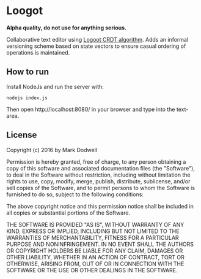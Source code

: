 # Loogot

**Alpha quality, do not use for anything serious.**

Collaborative text editor using [Logoot CRDT algorithm](https://hal.inria.fr/inria-00336191/PDF/main.pdf). Adds an informal versioning scheme based on state vectors to ensure casual ordering of operations is maintained.

## How to run

Install NodeJs and run the server with:

    nodejs index.js

Then open http://localhost:8080/ in your browser and type into the text-area.


## License

Copyright (c) 2016 by Mark Dodwell

Permission is hereby granted, free of charge, to any person obtaining a copy of this software and associated documentation files (the "Software"), to deal in the Software without restriction, including without limitation the rights to use, copy, modify, merge, publish, distribute, sublicense, and/or sell copies of the Software, and to permit persons to whom the Software is furnished to do so, subject to the following conditions:

The above copyright notice and this permission notice shall be included in all copies or substantial portions of the Software.

THE SOFTWARE IS PROVIDED "AS IS", WITHOUT WARRANTY OF ANY KIND, EXPRESS OR IMPLIED, INCLUDING BUT NOT LIMITED TO THE WARRANTIES OF MERCHANTABILITY, FITNESS FOR A PARTICULAR PURPOSE AND NONINFRINGEMENT. IN NO EVENT SHALL THE AUTHORS OR COPYRIGHT HOLDERS BE LIABLE FOR ANY CLAIM, DAMAGES OR OTHER LIABILITY, WHETHER IN AN ACTION OF CONTRACT, TORT OR OTHERWISE, ARISING FROM, OUT OF OR IN CONNECTION WITH THE SOFTWARE OR THE USE OR OTHER DEALINGS IN THE SOFTWARE.
